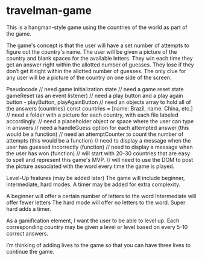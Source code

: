 # travelman-game
This is a hangman-style game using the countries of the world as part of the game. 

The game's concept is that the user will have a set number of attempts to figure out the country's name. The user will be given a picture of the country and blank spaces for the available letters. 
They win each time they get an answer right within the allotted number of guesses.
They lose if they don’t get it right within the allotted number of guesses. 
The only clue for any user will be a picture of the country on one side of the screen. 

Pseudocode 
// need game initialization state 
// need a game reset state gameReset (as an event listener)
// need a play button and a play again button - playButton, playAgainButton 
// need an objects array to hold all of the answers (countries) const countries = [name: Brazil, name: China, etc.]
// need a folder with a picture for each country, with each file labeled accordingly. 
// need a placeholder object or space where the user can type in answers
// need a handleGuess option for each attempted answer (this would be a function) 
// need an attemptCounter to count the number of attempts (this would be a function) 
// need to display a message when the user has guessed incorrectly (function) 
// need to display a message when the user has won (function)
// will start with 20-30 countries that are easy to spell and represent this game's MVP. 
// will need to use the DOM to post the picture associated with the word every time the game is played. 


Level-Up features (may be added later) 
The game will include beginner, intermediate, hard modes. A timer may be added for extra complexity. 

A beginner will offer a certain number of letters to the word 
Intermediate will offer fewer letters
The hard mode will offer no letters to the word. 
Super hard adds a timer.

As a gamification element, I want the user to be able to level up. Each corresponding country may be given a level or level based on every 5-10 correct answers. 

I’m thinking of adding lives to the game so that you can have three lives to continue the game. 
